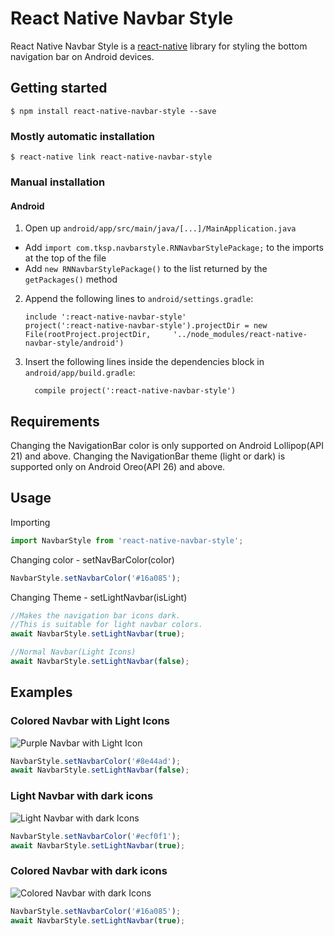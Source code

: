 # React Native Navbar Style

 React Native Navbar Style is a [react-native](http://facebook.github.io/react-native/) library for styling the bottom navigation bar on Android devices.


## Getting started

`$ npm install react-native-navbar-style --save`

### Mostly automatic installation

`$ react-native link react-native-navbar-style`

### Manual installation


#### Android

1. Open up `android/app/src/main/java/[...]/MainApplication.java`
  - Add `import com.tksp.navbarstyle.RNNavbarStylePackage;` to the imports at the top of the file
  - Add `new RNNavbarStylePackage()` to the list returned by the `getPackages()` method
2. Append the following lines to `android/settings.gradle`:
  	```
  	include ':react-native-navbar-style'
  	project(':react-native-navbar-style').projectDir = new File(rootProject.projectDir, 	'../node_modules/react-native-navbar-style/android')
  	```
3. Insert the following lines inside the dependencies block in `android/app/build.gradle`:
  	```
      compile project(':react-native-navbar-style')
  	```

## Requirements
 
Changing the NavigationBar color is only supported on Android Lollipop(API 21) and above.
Changing the NavigationBar theme (light or dark) is supported only on Android Oreo(API 26) and above.

## Usage

Importing

```javascript
import NavbarStyle from 'react-native-navbar-style';
```

Changing color - setNavBarColor(color)

```javascript
NavbarStyle.setNavbarColor('#16a085');
```

Changing Theme - setLightNavbar(isLight)

```javascript
//Makes the navigation bar icons dark.
//This is suitable for light navbar colors.
await NavbarStyle.setLightNavbar(true);

//Normal Navbar(Light Icons)
await NavbarStyle.setLightNavbar(false);
```  


## Examples

### Colored Navbar with Light Icons

![Purple Navbar with Light Icon](https://bit.ly/2Yuf9wK)

```javascript
NavbarStyle.setNavbarColor('#8e44ad');
await NavbarStyle.setLightNavbar(false);
```  

### Light Navbar with dark icons

![Light Navbar with dark Icons](https://bit.ly/2Nt9tSr)

```javascript
NavbarStyle.setNavbarColor('#ecf0f1');
await NavbarStyle.setLightNavbar(true);
```  


### Colored Navbar with dark icons

![Colored Navbar with dark Icons](https://bit.ly/2XeClgL)

```javascript
NavbarStyle.setNavbarColor('#16a085');
await NavbarStyle.setLightNavbar(true);
```  
